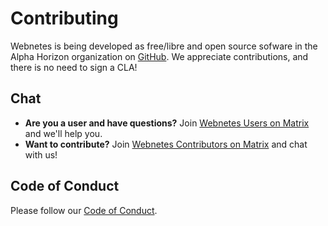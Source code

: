 # Contributing

Webnetes is being developed as free/libre and open source sofware in the Alpha Horizon organization on [GitHub](https://github.com/alphahorizonio). We appreciate contributions, and there is no need to sign a CLA!

## Chat

- **Are you a user and have questions?** Join [Webnetes Users on Matrix](https://matrix.to/#/#webnetes-contributors:matrix.org?via=matrix.org) and we'll help you.
- **Want to contribute?** Join [Webnetes Contributors on Matrix](https://matrix.to/#/#webnetes-contributors:matrix.org?via=matrix.org) and chat with us!

## Code of Conduct

Please follow our [Code of Conduct](https://github.com/alphahorizonio/webnetes-book/blob/main/CODE_OF_CONDUCT.md).
